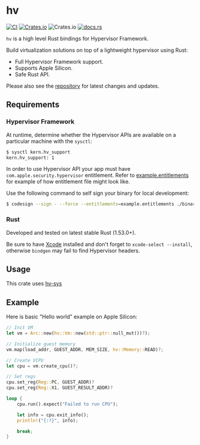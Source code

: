 # hv

[![CI](https://github.com/mxpv/hv/actions/workflows/ci.yml/badge.svg?branch=main)](https://github.com/mxpv/hv/actions/workflows/ci.yml)
[![Crates.io](https://img.shields.io/crates/v/hv)](https://crates.io/crates/hv)
![Crates.io](https://img.shields.io/crates/l/hv)
[![docs.rs](https://img.shields.io/docsrs/hv)](https://docs.rs/hv/)

`hv` is a high level Rust bindings for Hypervisor Framework.

Build virtualization solutions on top of a lightweight hypervisor using Rust:
- Full Hypervisor Framework support.
- Supports Apple Silicon.
- Safe Rust API.

Please also see the [repository](https://github.com/mxpv/hv) for latest changes and updates.

## Requirements

### Hypervisor Framework

At runtime, determine whether the Hypervisor APIs are available on a particular machine with the `sysctl`:

```bash
$ sysctl kern.hv_support
kern.hv_support: 1
```

In order to use Hypervisor API your app must have `com.apple.security.hypervisor` entitlement.
Refer to [example.entitlements](example.entitlements) for example of how entitlement file might look like.

Use the following command to self sign your binary for local development:

```bash
$ codesign --sign - --force --entitlements=example.entitlements ./binary
```

### Rust

Developed and tested on latest stable Rust (1.53.0+).

Be sure to have [Xcode](https://developer.apple.com/xcode/) installed and don't forget to `xcode-select --install`,
otherwise `bindgen` may fail to find Hypervisor headers.

## Usage

This crate uses [hv-sys](https://crates.io/crates/hv-sys)

## Example

Here is basic "Hello world" example on Apple Silicon:
```rust
// Init VM
let vm = Arc::new(hv::Vm::new(std::ptr::null_mut())?);

// Initialize guest memory
vm.map(load_addr, GUEST_ADDR, MEM_SIZE, hv::Memory::READ)?;

// Create VCPU
let cpu = vm.create_cpu()?;

// Set regs
cpu.set_reg(Reg::PC, GUEST_ADDR)?
cpu.set_reg(Reg::X1, GUEST_RESULT_ADDR)?

loop {
    cpu.run().expect("Failed to run CPU");

    let info = cpu.exit_info();
    println!("{:?}", info);

    break;
}
```
